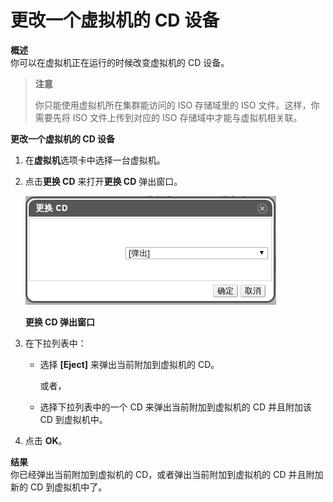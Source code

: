 # 更改一个虚拟机的 CD 设备

**概述**<br/>
你可以在虚拟机正在运行的时候改变虚拟机的 CD 设备。


> **注意**
>
> 你只能使用虚拟机所在集群能访问的 ISO 存储域里的 ISO 文件。这样，你需要先将 ISO 文件上传到对应的
> ISO 存储域中才能与虚拟机相关联。


**更改一个虚拟机的 CD 设备**

1. 在**虚拟机**选项卡中选择一台虚拟机。

2. 点击**更换 CD** 来打开**更换 CD** 弹出窗口。

   ![](../images/vm-change-cd.png)

   **更换 CD 弹出窗口**

3. 在下拉列表中：

   * 选择 **[Eject]** 来弹出当前附加到虚拟机的 CD。

     或者，

   * 选择下拉列表中的一个 CD 来弹出当前附加到虚拟机的 CD 并且附加该 CD 到虚拟机中。

4. 点击 **OK**。


**结果**<br/>
你已经弹出当前附加到虚拟机的 CD，或者弹出当前附加到虚拟机的 CD 并且附加新的 CD 到虚拟机中了。
